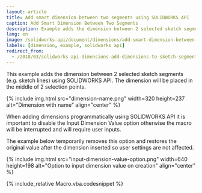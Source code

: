 ```yaml
---
layout: article
title: Add smart dimension between two segments using SOLIDWORKS API
caption: Add Smart Dimension Between Two Segments
description: Example adds the dimension between 2 selected sketch segments
lang: en
image: /solidworks-api/document/dimensions/add-smart-dimension-between-two-segments/dimension-name.png
labels: [dimension, example, solidworks api]
redirect_from:
  - /2018/03/solidworks-api-dimensions-add-dimensions-to-sketch-segment.html
---
```

This example adds the dimension between 2 selected sketch segments (e.g. sketch lines) using SOLIDWORKS API. The dimension will be placed in the middle of 2 selection points.  

{% include img.html src="dimension-name.png" width=320 height=237 alt="Dimension with name" align="center" %}

When adding dimensions programmatically using SOLIDWORKS API it is important to disable the Input Dimension Value option otherwise the macro will be interrupted and will require user inputs.

The example below temporarily removes this option and restores the original value after the dimension inserted so user settings are not affected.  

{% include img.html src="input-dimension-value-option.png" width=640 height=198 alt="Option to input dimension value on creation" align="center" %}

{% include_relative Macro.vba.codesnippet %}
